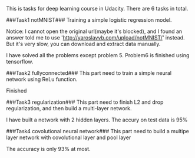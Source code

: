 This is tasks for deep learning course in Udacity.
There are 6 tasks in total.

###Task1 notMNIST###
Training a simple logistic regression model.

Notice: I cannot open the original url(maybe it's blocked), and I found an answer told me to use 'http://yaroslavvb.com/upload/notMNIST/' instead. But it's very slow, you can download and extract data manually.

I have solved all the problems except problem 5.
Problem6 is finished using tensorflow.

###Task2 fullyconnected###
This part need to train a simple neural network using ReLu function.

Finished

###Task3 regularization###
This part need to finish L2 and drop regularization, and then build a multi-layer network.

I have built a network with 2 hidden layers. The accury on test data is 95%

###Task4 covolutional neural network###
This part need to build a multipe layer network with covolutional layer and pool layer

The accuracy is only 93% at most.


